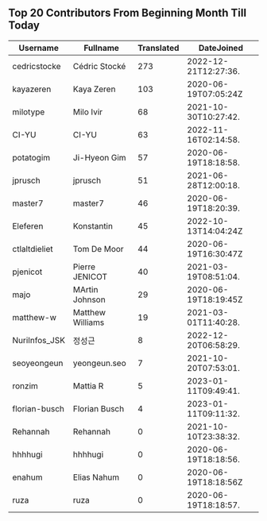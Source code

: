 ## Top 20 Contributors From Beginning Month Till Today ##
|Username|Fullname|Translated|DateJoined|
|--------|--------|----------|----------|
|cedricstocke|Cédric Stocké|273|2022-12-21T12:27:36.|
|kayazeren|Kaya Zeren|103|2020-06-19T07:05:24Z|
|milotype|Milo Ivir|68|2021-10-30T10:27:42.|
|CI-YU|CI-YU|63|2022-11-16T02:14:58.|
|potatogim|Ji-Hyeon Gim|57|2020-06-19T18:18:58.|
|jprusch|jprusch|51|2021-06-28T12:00:18.|
|master7|master7|46|2020-06-19T18:20:39.|
|Eleferen|Konstantin|45|2022-10-13T14:04:24Z|
|ctlaltdieliet|Tom De Moor|44|2020-06-19T16:30:47Z|
|pjenicot|Pierre JENICOT|40|2021-03-19T08:51:04.|
|majo|MArtin Johnson|29|2020-06-19T18:19:45Z|
|matthew-w|Matthew Williams|19|2021-03-01T11:40:28.|
|NuriInfos_JSK|정성근|8|2022-12-20T06:58:29.|
|seoyeongeun|yeongeun.seo|7|2021-10-20T07:53:01.|
|ronzim|Mattia R|5|2023-01-11T09:49:41.|
|florian-busch|Florian Busch|4|2023-01-11T09:11:32.|
|Rehannah|Rehannah|0|2021-10-10T23:38:32.|
|hhhhugi|hhhhugi|0|2020-06-19T18:18:56.|
|enahum|Elias  Nahum|0|2020-06-19T18:18:56Z|
|ruza|ruza|0|2020-06-19T18:18:57.|
